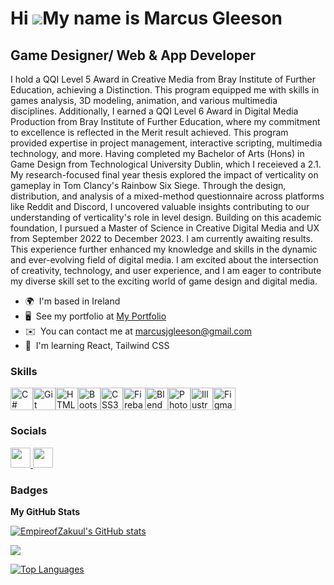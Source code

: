 Hi ![](https://user-images.githubusercontent.com/18350557/176309783-0785949b-9127-417c-8b55-ab5a4333674e.gif)My name is Marcus Gleeson
======================================================================================================================================

Game Designer/ Web & App Developer
----------------------------------

I hold a QQI Level 5 Award in Creative Media from Bray Institute of Further Education, achieving a Distinction. This program equipped me with skills in games analysis, 3D modeling, animation, and various multimedia disciplines. Additionally, I earned a QQI Level 6 Award in Digital Media Production from Bray Institute of Further Education, where my commitment to excellence is reflected in the Merit result achieved. This program provided expertise in project management, interactive scripting, multimedia technology, and more. Having completed my Bachelor of Arts (Hons) in Game Design from Technological University Dublin, which I receieved a 2.1. My research-focused final year thesis explored the impact of verticality on gameplay in Tom Clancy's Rainbow Six Siege. Through the design, distribution, and analysis of a mixed-method questionnaire across platforms like Reddit and Discord, I uncovered valuable insights contributing to our understanding of verticality's role in level design. Building on this academic foundation, I pursued a Master of Science in Creative Digital Media and UX from September 2022 to December 2023. I am currently awaiting results. This experience further enhanced my knowledge and skills in the dynamic and ever-evolving field of digital media. I am excited about the intersection of creativity, technology, and user experience, and I am eager to contribute my diverse skill set to the exciting world of game design and digital media.

* 🌍  I'm based in Ireland
* 🖥️  See my portfolio at [My Portfolio](http://marcusgleeson.artstation.com/)
* ✉️  You can contact me at [marcusjgleeson@gmail.com](mailto:marcusjgleeson@gmail.com)
* 🧠  I'm learning React, Tailwind CSS

### Skills


<p align="left">
<a href="https://docs.microsoft.com/en-us/dotnet/csharp/" target="_blank" rel="noreferrer"><img src="https://raw.githubusercontent.com/danielcranney/readme-generator/main/public/icons/skills/csharp-colored.svg" width="36" height="36" alt="C#" /></a><a href="https://git-scm.com/" target="_blank" rel="noreferrer"><img src="https://raw.githubusercontent.com/danielcranney/readme-generator/main/public/icons/skills/git-colored.svg" width="36" height="36" alt="Git" /></a><a href="https://developer.mozilla.org/en-US/docs/Glossary/HTML5" target="_blank" rel="noreferrer"><img src="https://raw.githubusercontent.com/danielcranney/readme-generator/main/public/icons/skills/html5-colored.svg" width="36" height="36" alt="HTML5" /></a><a href="https://getbootstrap.com/" target="_blank" rel="noreferrer"><img src="https://raw.githubusercontent.com/danielcranney/readme-generator/main/public/icons/skills/bootstrap-colored.svg" width="36" height="36" alt="Bootstrap" /></a><a href="https://www.w3.org/TR/CSS/#css" target="_blank" rel="noreferrer"><img src="https://raw.githubusercontent.com/danielcranney/readme-generator/main/public/icons/skills/css3-colored.svg" width="36" height="36" alt="CSS3" /></a><a href="https://firebase.google.com/" target="_blank" rel="noreferrer"><img src="https://raw.githubusercontent.com/danielcranney/readme-generator/main/public/icons/skills/firebase-colored.svg" width="36" height="36" alt="Firebase" /></a><a href="https://www.blender.org/" target="_blank" rel="noreferrer"><img src="https://raw.githubusercontent.com/danielcranney/readme-generator/main/public/icons/skills/blender-colored.svg" width="36" height="36" alt="Blender" /></a><a href="https://www.adobe.com/uk/products/photoshop.html" target="_blank" rel="noreferrer"><img src="https://raw.githubusercontent.com/danielcranney/readme-generator/main/public/icons/skills/photoshop-colored.svg" width="36" height="36" alt="Photoshop" /></a><a href="https://www.adobe.com/uk/products/illustrator.html" target="_blank" rel="noreferrer"><img src="https://raw.githubusercontent.com/danielcranney/readme-generator/main/public/icons/skills/illustrator-colored.svg" width="36" height="36" alt="Illustrator" /></a><a href="https://www.figma.com/" target="_blank" rel="noreferrer"><img src="https://raw.githubusercontent.com/danielcranney/readme-generator/main/public/icons/skills/figma-colored.svg" width="36" height="36" alt="Figma" /></a>
</p>


### Socials

<p align="left"> <a href="https://www.github.com/EmpireofZakuul" target="_blank" rel="noreferrer"> <picture> <source media="(prefers-color-scheme: dark)" srcset="https://raw.githubusercontent.com/danielcranney/readme-generator/main/public/icons/socials/github-dark.svg" /> <source media="(prefers-color-scheme: light)" srcset="https://raw.githubusercontent.com/danielcranney/readme-generator/main/public/icons/socials/github.svg" /> <img src="https://raw.githubusercontent.com/danielcranney/readme-generator/main/public/icons/socials/github.svg" width="32" height="32" /> </picture> </a> <a href="https://www.linkedin.com/in/Marcus Gleeson" target="_blank" rel="noreferrer"> <picture> <source media="(prefers-color-scheme: dark)" srcset="https://raw.githubusercontent.com/danielcranney/readme-generator/main/public/icons/socials/linkedin-dark.svg" /> <source media="(prefers-color-scheme: light)" srcset="https://raw.githubusercontent.com/danielcranney/readme-generator/main/public/icons/socials/linkedin.svg" /> <img src="https://raw.githubusercontent.com/danielcranney/readme-generator/main/public/icons/socials/linkedin.svg" width="32" height="32" /> </picture> </a></p>

### Badges

<b>My GitHub Stats</b>

<a href="http://www.github.com/EmpireofZakuul"><img src="https://github-readme-stats.vercel.app/api?username=EmpireofZakuul&show_icons=true&hide=&count_private=true&title_color=0891b2&text_color=ffffff&icon_color=0891b2&bg_color=0f172a&hide_border=true&show_icons=true" alt="EmpireofZakuul's GitHub stats" /></a>

<a href="http://www.github.com/EmpireofZakuul"><img src="https://github-readme-streak-stats.herokuapp.com/?user=EmpireofZakuul&stroke=ffffff&background=0f172a&ring=0891b2&fire=0891b2&currStreakNum=ffffff&currStreakLabel=0891b2&sideNums=ffffff&sideLabels=ffffff&dates=ffffff&hide_border=true" /></a>

<a href="https://github.com/EmpireofZakuul" align="left"><img src="https://github-readme-stats.vercel.app/api/top-langs/?username=EmpireofZakuul&langs_count=10&title_color=0891b2&text_color=ffffff&icon_color=0891b2&bg_color=0f172a&hide_border=true&locale=en&custom_title=Top%20%Languages" alt="Top Languages" /></a>
